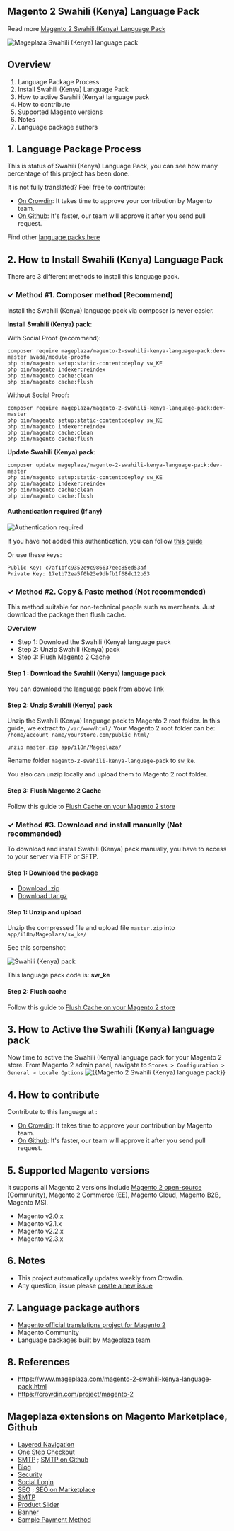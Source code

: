 ## Magento 2 Swahili (Kenya) Language Pack



Read more [Magento 2 Swahili (Kenya) Language Pack](https://www.mageplaza.com/magento-2-swahili-kenya-language-pack.html)

![Mageplaza Swahili (Kenya) language pack](https://cdn3.mageplaza.com/media/general/qjWPj1W.png)

## Overview

1. Language Package Process
2. Install Swahili (Kenya) Language Pack
3. How to active Swahili (Kenya) language pack
4. How to contribute
5. Supported Magento versions
6. Notes
7. Language package authors

## 1. Language Package Process

This is status of Swahili (Kenya) Language Pack, you can see how many percentage of this project has been done.

It is not fully translated? Feel free to contribute:
- [On Crowdin](https://crowdin.com/project/magento-2): It takes time to approve your contribution by Magento team.
- [On Github](https://github.com/mageplaza/magento-2-swahili-kenya-language-pack/blob/master/HOW-TO-CONTRIBUTE.md): It's faster, our team will approve it after you send pull request.


Find other [language packs here](https://www.mageplaza.com/kb/magento-2-language-pack/)

## 2. How to Install Swahili (Kenya) Language Pack

There are 3 different methods to install this language pack.

### ✓ Method #1. Composer method (Recommend)
Install the Swahili (Kenya) language pack via composer is never easier.

**Install Swahili (Kenya) pack**:

With Social Proof (recommend):

```
composer require mageplaza/magento-2-swahili-kenya-language-pack:dev-master avada/module-proofo
php bin/magento setup:static-content:deploy sw_KE
php bin/magento indexer:reindex
php bin/magento cache:clean
php bin/magento cache:flush
```

Without Social Proof:

```
composer require mageplaza/magento-2-swahili-kenya-language-pack:dev-master
php bin/magento setup:static-content:deploy sw_KE
php bin/magento indexer:reindex
php bin/magento cache:clean
php bin/magento cache:flush
```


**Update  Swahili (Kenya) pack**:

```
composer update mageplaza/magento-2-swahili-kenya-language-pack:dev-master
php bin/magento setup:static-content:deploy sw_KE
php bin/magento indexer:reindex
php bin/magento cache:clean
php bin/magento cache:flush

```

#### Authentication required (If any)

![Authentication required](https://cdn.mageplaza.com/media/general/dmryiPk.png)

If you have not added this authentication, you can follow [this guide](http://devdocs.magento.com/guides/v2.0/install-gde/prereq/connect-auth.html)

Or use these keys:

```
Public Key: c7af1bfc9352e9c986637eec85ed53af
Private Key: 17e1b72ea5f0b23e9dbfb1f68dc12b53
```



### ✓ Method #2. Copy & Paste method (Not recommended)

This method suitable for non-technical people such as merchants. Just download the package then flush cache.

**Overview**

- Step 1: Download the Swahili (Kenya) language pack
- Step 2: Unzip Swahili (Kenya) pack
- Step 3: Flush Magento 2 Cache

#### Step 1 : Download the Swahili (Kenya) language pack

You can download the language pack from above link

#### Step 2: Unzip Swahili (Kenya) pack

Unzip the Swahili (Kenya) language pack to Magento 2 root folder. In this guide, we extract to `/var/www/html/`
Your Magento 2 root folder can be: `/home/account_name/yourstore.com/public_html/`

```
unzip master.zip app/i18n/Mageplaza/
```

Rename folder `magento-2-swahili-kenya-language-pack` to `sw_ke`.


You also can unzip locally and upload them to Magento 2 root folder.

#### Step 3: Flush Magento 2 Cache

Follow this guide to [Flush Cache on your Magento 2 store](https://www.mageplaza.com/kb/how-flush-enable-disable-cache.html)


### ✓ Method #3. Download and install manually (Not recommended)

To download and install Swahili (Kenya) pack manually, you have to access to your server via FTP or SFTP.

#### Step 1: Download the package

- [Download .zip](https://github.com/mageplaza/magento-2-swahili-kenya-language-pack/archive/master.zip)
- [Download .tar.gz](https://github.com/mageplaza/magento-2-swahili-kenya-language-pack/tarball/master)

#### Step 1: Unzip and upload

Unzip the compressed file and upload file `master.zip` into `app/i18n/Mageplaza/sw_ke/`

See this screenshot:

![Swahili (Kenya) pack](https://cdn3.mageplaza.com/media/general/language-pack.png)

This language pack code is: **sw_ke**

#### Step 2: Flush cache

Follow this guide to [Flush Cache on your Magento 2 store](https://www.mageplaza.com/kb/how-flush-enable-disable-cache.html)


## 3. How to Active the Swahili (Kenya) language pack 

Now time to active the Swahili (Kenya) language pack for your Magento 2 store. From Magento 2 admin panel, navigate to `Stores > Configuration > General > Locale Options`
![{{Magento 2 Swahili (Kenya) language pack}}](https://cdn.mageplaza.com/media/general/aPSUA0l.png)


## 4. How to contribute

Contribute to this language at :
- [On Crowdin](https://crowdin.com/project/magento-2): It takes time to approve your contribution by Magento team.
- [On Github](https://github.com/mageplaza/magento-2-swahili-kenya-language-pack/blob/master/HOW-TO-CONTRIBUTE.md): It's faster, our team will approve it after you send pull request.


## 5. Supported Magento versions

It supports all Magento 2 versions include [Magento 2 open-source](https://www.mageplaza.com/download-magento/) (Community), Magento 2 Commerce (EE), Magento Cloud, Magento B2B, Magento MSI.


- Magento v2.0.x
- Magento v2.1.x
- Magento v2.2.x
- Magento v2.3.x



## 6. Notes 

- This project automatically updates weekly from Crowdin.
- Any question, issue please [create a new issue](https://github.com/mageplaza/magento-2-swahili-kenya-language-pack/issues/new)

## 7. Language package authors

- [Magento official translations project for Magento 2](https://crowdin.com/project/magento-2)
- Magento Community
- Language packages built by [Mageplaza team](https://www.mageplaza.com/)


## 8. References 

- https://www.mageplaza.com/magento-2-swahili-kenya-language-pack.html
- https://crowdin.com/project/magento-2



## Mageplaza extensions on Magento Marketplace, Github


- [Layered Navigation](https://marketplace.magento.com/mageplaza-layered-navigation-m2.html)
- [One Step Checkout](https://marketplace.magento.com/mageplaza-magento-2-one-step-checkout-extension.html)
- [SMTP](https://marketplace.magento.com/mageplaza-module-smtp.html) ; [SMTP on Github](https://github.com/mageplaza/magento-2-smtp)
- [Blog](https://github.com/mageplaza/magento-2-blog)
- [Security](https://marketplace.magento.com/mageplaza-module-security.html)
- [Social Login](https://github.com/mageplaza/magento-2-social-login)
- [SEO](https://github.com/mageplaza/magento-2-seo) ; [SEO on Marketplace](https://marketplace.magento.com/mageplaza-magento-2-seo-extension.html)
- [SMTP](https://github.com/mageplaza/magento-2-smtp)
- [Product Slider](https://github.com/mageplaza/magento-2-product-slider)
- [Banner](https://github.com/mageplaza/magento-2-banner-slider)
- [Sample Payment Method](https://github.com/mageplaza/magento-2-sample-payment-method)



